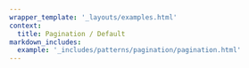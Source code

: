 ```yaml
---
wrapper_template: '_layouts/examples.html'
context:
  title: Pagination / Default
markdown_includes:
  example: '_includes/patterns/pagination/pagination.html'
---
```

